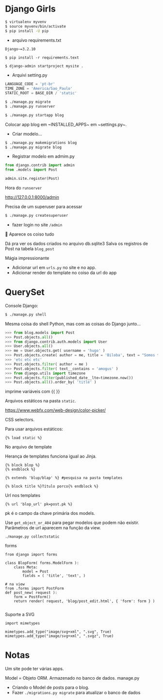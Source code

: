 # Django Girls

```bash
$ virtualenv myvenv
$ source myvenv/bin/activate
$ pip install -U pip
```

+ arquivo requirements.txt

```bash
Django~=3.2.10
```

```
$ pip install -r requirements.text
```

```
$ django-admin startproject mysite .
```

* Arquivi setting.py

```python
LANGUAGE_CODE = 'pt-br'
TIME_ZONE = 'America/Sao_Paulo'
STATIC_ROOT = BASE_DIR / 'static'
```

```bash
$ ./manage.py migrate
$ ./manage.py runserver
```




```bash
$ ./manage.py startapp blog
```

Colocar app blog em ~INSTALLED_APPS~ em ~settings.py~.

+ Criar modelo...

```bash
$ ./manage.py makemigrations blog
$ ./manage.py migrate blog
```

+ Registrar modelo em admim.py

```python
from django.contrib import admin
from .models import Post

admin.site.register(Post)

```

Hora do `runserver`

http://127.0.0.1:8000/admin

Precisa de um superuser para acessar

```bash
$ ./manage.py createsuperuser
```

+ fazer login no site `/admin`

🤯 Aparece os coiso tudo

Dá pra ver os dados criados no arquivo db.sqlite3
Salva os registros de Post na tabela `blog_post`

Mágia impressionante 

+ Adicionar url em `urls.py` no site e no app.
+ Adicionar render do template no coiso da url do app

# QuerySet

Console Django:

```bash
$ ./manage.py shell
```

Mesma coisa do shell Python, mas com as coisas do Django junto...

```python
>>> from blog.models import Post
>>> Post.objects.all()
>>> from django.contrib.auth.models import User
>>> User.objects.all()
>>> me = User.objects.get( username = 'hugo' )
>>> Post.objects.create( author = me, title = 'Biloba', text = "Somos todos felizes!" )
>>> 'etc etc etc'
>>> Post.objects.filter( author = me )
>>> Post.objects.filter( text__contains = 'amogus' )
>>> from django.utils import timezone
>>> Post.objects.filter(published_date__lte=timezone.now())
>>> Post.objects.all().order_by( 'title' )
```


imprime variáveis com {{ }}

Arquivos estáticos na pasta `static`.

https://www.webfx.com/web-design/color-picker/

CSS selectors.

Para usar arquivos estáticos:

```
{% load static %}
```

No arquivo de template

Herança de templates funciona igual ao Jinja.

```
{% block blop %}
{% endblock %}

{% extends 'blup/blap' %} #pesquisa na pasta templates

{% block title %}Título porco{% endblock %}
```

Url nos templates
```
{% url 'blop_url' pk=post.pk %}
```

pk é o campo da chave primária dos models.

Use `get_object_or_404` para pegar modelos que podem não existir.
Parâmetros de url aparecem na função da view.

```
./manage.py collectstatic
```

forms
```
from django import forms

class BlopForm( forms.ModelForm ):
    class Meta:
        model = Post
        fields = ( 'title', 'text', )
		
# na view
from .forms import PostForm
def post_new( request ):
    form = PostForm()
    return render( request, 'blog/post_edit.html', { 'form': form } )		
		
```

Suporte a SVG

```
import mimetypes

mimetypes.add_type("image/svg+xml", ".svg", True)
mimetypes.add_type("image/svg+xml", ".svgz", True)
```

# Notas

Um site pode ter várias apps.

Model = Objeto ORM. Armazenado no banco de dados. manage.py



+ Criando o Model de posts para o blog.
+ Fazer `./migrations.py migrate` para atualizar o banco de dados
